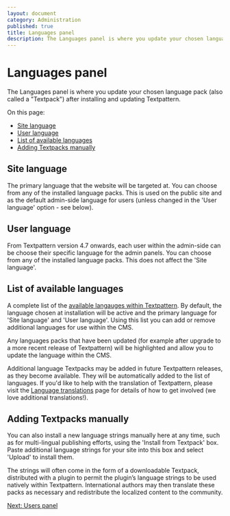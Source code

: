 ```yaml
---
layout: document
category: Administration
published: true
title: Languages panel
description: The Languages panel is where you update your chosen language pack after installing and updating Textpattern.
---
```


# Languages panel

The Languages panel is where you update your chosen language pack (also called a "Textpack") after installing and updating Textpattern.

On this page:

* [Site language](#site-language)
* [User language](#user-language)
* [List of available languages](#list-of-available-languages)
* [Adding Textpacks manually](#adding-textpacks-manually)

## Site language

The primary language that the website will be targeted at. You can choose from any of the installed language packs. This is used on the public site and as the default admin-side language for users (unless changed in the 'User language' option - see below).
	
## User language

From Textpattern version 4.7 onwards, each user within the admin-side can be choose their specific language for the admin panels. You can choose from any of the installed language packs. This does not affect the 'Site language'.
	
## List of available languages

A complete list of the [available langauges within Textpattern](https://textpattern.com/about/301/languages). By default, the language chosen at installation will be active and the primary language for 'Site language' and 'User language'. Using this list you can add or remove additional languages for use within the CMS.

Any languages packs that have been updated (for example after upgrade to a more recent release of Textpattern) will be highlighted and allow you to update the language within the CMS.

Additional language Textpacks may be added in future Textpattern releases, as they become available. They will be automatically added to the list of languages. If you'd like to help with the translation of Textpattern, please visit the [Language translations](https://textpattern.com/about/301/languages) page for details of how to get involved (we love additional translations!).

## Adding Textpacks manually

You can also install a new language strings manually here at any time, such as for multi-lingual publishing efforts, using the 'Install from Textpack' box. Paste additional language strings for your site into this box and select 'Upload' to install them.

The strings will often come in the form of a downloadable Textpack, distributed with a plugin to permit the plugin’s language strings to be used natively within Textpattern. International authors may then translate these packs as necessary and redistribute the localized content to the community.

[Next: Users panel](https://docs.textpattern.com/administration/users-panel)
